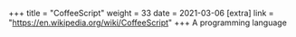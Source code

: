 +++
title = "CoffeeScript"
weight = 33
date = 2021-03-06
[extra]
link = "https://en.wikipedia.org/wiki/CoffeeScript"
+++
A programming language


